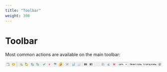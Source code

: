 ```yaml
---
title: "Toolbar"
weight: 300
---
```



# Toolbar

Most common actions are available on the main toolbar:

![](/images/17467891/17631763.png)
